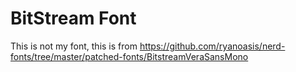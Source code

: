 # BitStream Font

This is not my font, this is from
https://github.com/ryanoasis/nerd-fonts/tree/master/patched-fonts/BitstreamVeraSansMono

